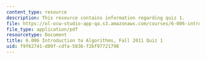 ```yaml
---
content_type: resource
description: This resource contains information regarding quiz 1.
file: https://ol-ocw-studio-app-qa.s3.amazonaws.com/courses/6-006-introduction-to-algorithms-fall-2011/f9f62741d89fcdfa5836f2bf97721798_MIT6_006F11_quiz1.pdf
file_type: application/pdf
resourcetype: Document
title: 6.006 Introduction to Algorithms, Fall 2011 Quiz 1
uid: f9f62741-d89f-cdfa-5836-f2bf97721798
---
```

